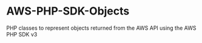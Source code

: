 # AWS-PHP-SDK-Objects
PHP classes to represent objects returned from the AWS API using the AWS PHP SDK v3
